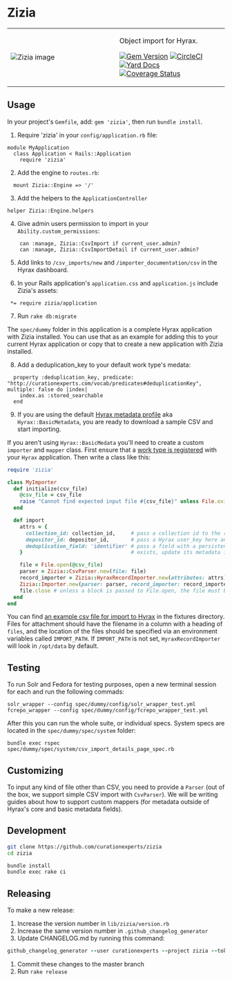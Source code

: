 # Zizia

<table width="100%">
<tr><td>
<img alt="Zizia image" src="https://camo.githubusercontent.com/87eafa4a5b6a84802eab583e532bb33881b8a7ab/68747470733a2f2f7777772e706572766572646f6e6b2e636f6d2f77696c64253230666c6f776572732f506172736e69702f476f6c64656e253230416c6578616e646572732f323030383038253230476f6c64656e253230416c6578616e646572253230285a697a69612532306175726561292532302d2532304e47532532302d253230746865253230426f6f6b2532306f6625323057696c64253230466c6f776572732e6a7067"?
</td><td width="50%">

Object import for Hyrax.

[![Gem Version](https://badge.fury.io/rb/zizia.svg)](https://badge.fury.io/rb/zizia)
[![CircleCI](https://circleci.com/gh/curationexperts/zizia.svg?style=svg)](https://circleci.com/gh/curationexperts/zizia)
[![Yard Docs](http://img.shields.io/badge/yard-docs-blue.svg)](http://www.rubydoc.info/gems/zizia) [![Coverage Status](https://coveralls.io/repos/github/curationexperts/zizia/badge.svg?branch=master)](https://coveralls.io/github/curationexperts/zizia?branch=master)

</td></tr>
</table>

## Usage

In your project's `Gemfile`, add: `gem 'zizia'`, then run `bundle install`.
1. Require 'zizia' in your `config/application.rb` file:

```
module MyApplication
  class Application < Rails::Application
    require 'zizia'
```

2. Add the engine to `routes.rb`:
```
  mount Zizia::Engine => '/'
```

3. Add the helpers to the `ApplicationController`

```
helper Zizia::Engine.helpers
```

4. Give admin users permission to import in your `Ability.custom_permissions`:

```
    can :manage, Zizia::CsvImport if current_user.admin?
    can :manage, Zizia::CsvImportDetail if current_user.admin?
```

5. Add links to `/csv_imports/new` and `/importer_documentation/csv` in the Hyrax dashboard.

6. In your Rails application's `application.css` and `application.js` include Zizia's assets:

```
 *= require zizia/application
```

7. Run `rake db:migrate`

The `spec/dummy` folder in this application is a complete Hyrax application with Zizia installed.
You can use that as an example for adding this to your current Hyrax application or copy that
to create a new application with Zizia installed.

8. Add a deduplication_key to your default work type's medata:

```
  property :deduplication_key, predicate: "http://curationexperts.com/vocab/predicates#deduplicationKey", multiple: false do |index|
    index.as :stored_searchable
  end
```

9. If you are using the default [Hyrax metadata profile](https://samvera.github.io/metadata_application_profile.html) aka `Hyrax::BasicMetadata`, you are ready to download a sample CSV and start importing.


If you aren't using `Hyrax::BasicMedata` you'll need to create a custom `importer` and `mapper` class. First ensure that a [work type is registered](http://www.rubydoc.info/github/samvera/hyrax/Hyrax/Configuration#register_curation_concern-instance_method)
with your `Hyrax` application. Then write a class like this:

```ruby
require 'zizia'

class MyImporter
  def initialize(csv_file)
    @csv_file = csv_file
    raise "Cannot find expected input file #{csv_file}" unless File.exist?(csv_file)
  end

  def import
    attrs = {
      collection_id: collection_id,     # pass a collection id to the record importer and all records will be added to that collection
      depositor_id: depositor_id,       # pass a Hyrax user_key here and that Hyrax user will own all objects created during this import
      deduplication_field: 'identifier' # pass a field with a persistent identifier (e.g., ARK) and it will check to see if a record with that identifier already
    }                                   # exists, update its metadata if so, and only if it doesn't find a record with that identifier will it make a new object.

    file = File.open(@csv_file)
    parser = Zizia::CsvParser.new(file: file)
    record_importer = Zizia::HyraxRecordImporter.new(attributes: attrs)
    Zizia::Importer.new(parser: parser, record_importer: record_importer).import
    file.close # unless a block is passed to File.open, the file must be explicitly closed
  end
end
```

You can find [an example csv file for import to Hyrax](https://github.com/curationexperts/zizia/blob/master/spec/fixtures/hyrax/example.csv) in the fixtures directory. Files for attachment should have the filename in a column
with a heading of `files`, and the location of the files should be specified via an
environment variables called `IMPORT_PATH`. If `IMPORT_PATH` is not set, `HyraxRecordImporter` will look in `/opt/data` by default.

## Testing

To run Solr and Fedora for testing purposes, open a new terminal session for each and run the following commads:

`solr_wrapper --config spec/dummy/config/solr_wrapper_test.yml`  
`fcrepo_wrapper --config spec/dummy/config/fcrepo_wrapper_test.yml`

After this you can run the whole suite, or individual specs. System specs are located
in the `spec/dummy/spec/system` folder:

`bundle exec rspec spec/dummy/spec/system/csv_import_details_page_spec.rb`


## Customizing
To input any kind of file other than CSV, you need to provide a `Parser` (out of the box, we support simple CSV import with `CsvParser`). We will be writing guides about
how to support custom mappers (for metadata outside of Hyrax's core and basic metadata fields).

## Development

```sh
git clone https://github.com/curationexperts/zizia
cd zizia

bundle install
bundle exec rake ci
```

## Releasing

To make a new release:
1. Increase the version number in `lib/zizia/version.rb`
1. Increase the same version number in `.github_changelog_generator`
1. Update CHANGELOG.md by running this command:
  ```ruby
  github_changelog_generator --user curationexperts --project zizia --token YOUR_GITHUB_TOKEN_HERE
  ```
1. Commit these changes to the master branch
1. Run `rake release`
